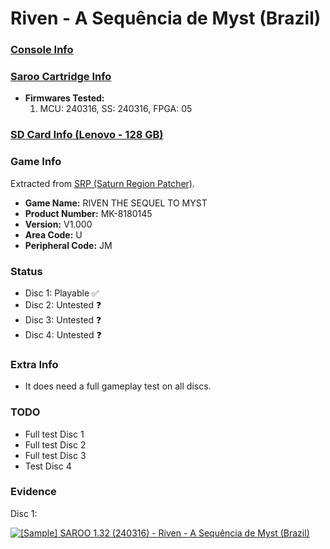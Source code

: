 # Riven - A Sequência de Myst (Brazil)

### [Console Info](../../../../Info/Consoles/VA13/README.md)

### [Saroo Cartridge Info](../../../../Info/Cartridges/RetroGameParadiseStore/1.32F/README.md)

- <b>Firmwares Tested:</b>
  1. MCU: 240316, SS: 240316, FPGA: 05

### [SD Card Info (Lenovo - 128 GB)](../../../../Info/SdCards/Lenovo/128GB/fat32/README.md)

### Game Info

Extracted from [SRP (Saturn Region Patcher)](https://segaxtreme.net/resources/saturn-region-patcher.81/download).

- <b>Game Name:</b> RIVEN THE SEQUEL TO MYST
- <b>Product Number:</b> MK-8180145
- <b>Version:</b> V1.000
- <b>Area Code:</b> U
- <b>Peripheral Code:</b> JM

### Status

- Disc 1: Playable :white_check_mark:
- Disc 2: Untested :question:
- Disc 3: Untested :question:
- Disc 4: Untested :question:

### Extra Info

- It does need a full gameplay test on all discs.

### TODO

- Full test Disc 1
- Full test Disc 2
- Full test Disc 3
- Test Disc 4

### Evidence

Disc 1:

[![[Sample] SAROO 1.32 (240316) - Riven - A Sequência de Myst (Brazil)](https://img.youtube.com/vi/N2iEU72T_9M/0.jpg)](https://www.youtube.com/watch?v=N2iEU72T_9M)
